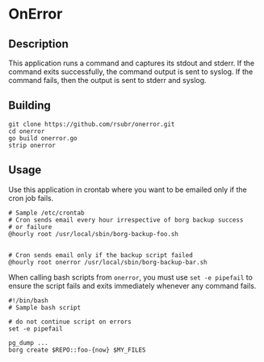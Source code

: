 # OnError

## Description
This application runs a command and captures its stdout and stderr. If the command exits successfully, the command output is sent to syslog. If the command fails, then the output is sent to stderr and syslog.

## Building

```
git clone https://github.com/rsubr/onerror.git
cd onerror
go build onerror.go
strip onerror
```

## Usage

Use this application in crontab where you want to be emailed only if the cron job fails.

```
# Sample /etc/crontab
# Cron sends email every hour irrespective of borg backup success
# or failure
@hourly root /usr/local/sbin/borg-backup-foo.sh


# Cron sends email only if the backup script failed 
@hourly root onerror /usr/local/sbin/borg-backup-bar.sh
```

When calling bash scripts from `onerror`, you must use `set -e pipefail` to ensure the script fails and exits immediately whenever any command fails.

```
#!/bin/bash
# Sample bash script

# do not continue script on errors
set -e pipefail

pg_dump ...
borg create $REPO::foo-{now} $MY_FILES
```
